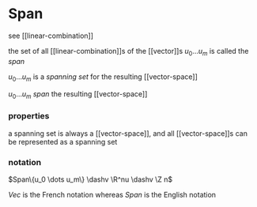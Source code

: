 # Span

see [[linear-combination]]

the set of all [[linear-combination]]s of the [[vector]]s $u_0 \dots u_m$ is called the _span_

$u_0 \dots u_m$ is a _spanning set_ for the resulting [[vector-space]]

$u_0 \dots u_m$ _span_ the resulting [[vector-space]]

### properties

a spanning set is always a [[vector-space]], and all [[vector-space]]s can be represented as a spanning set

### notation

$Span\{u_0 \dots u_m\} \dashv \R^nu \dashv \Z n$

$Vec$ is the French notation whereas $Span$ is the English notation
